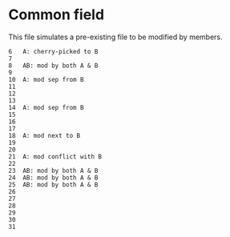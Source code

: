 Common field
===

This file simulates a pre-existing file to be modified by members.
```
6   A: cherry-picked to B
7
8   AB: mod by both A & B
9
10  A: mod sep from B
11
12
13
14  A: mod sep from B
15
16
17
18  A: mod next to B
19
20
21  A: mod conflict with B
22
23  AB: mod by both A & B
24  AB: mod by both A & B
25  AB: mod by both A & B
26
27
28
29
30
31
```
